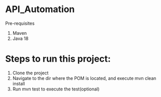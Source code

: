 # API_Automation
Pre-requisites
1. Maven
2. Java 18

   
# Steps to run this project:
1. Clone the project
2. Navigate to the dir where the POM is located, and execute mvn clean install
3. Run mvn test to execute the test(optional)
